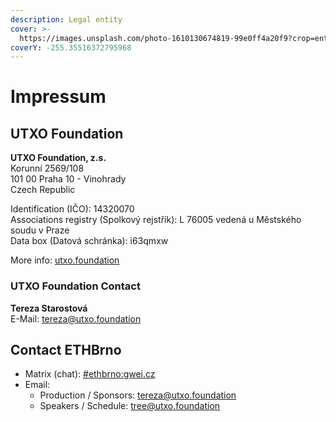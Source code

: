 ```yaml
---
description: Legal entity
cover: >-
  https://images.unsplash.com/photo-1610130674819-99e0ff4a20f9?crop=entropy&cs=tinysrgb&fm=jpg&ixid=MnwxOTcwMjR8MHwxfHNlYXJjaHw4fHxicm5vJTIwbmlnaHR8ZW58MHx8fHwxNjYwNDM5MTUz&ixlib=rb-1.2.1&q=80
coverY: -255.35516372795968
---
```


# Impressum

## **UTXO Foundation**

**UTXO Foundation, z.s.**\
Korunní 2569/108\
101 00 Praha 10 - Vinohrady\
Czech Republic

Identification (IČO): 14320070\
Associations registry (Spolkový rejstřík): L 76005 vedená u Městského soudu v Praze\
Data box (Datová schránka): i63qmxw

More info: [utxo.foundation](https://utxo.foundation/)

### UTXO Foundation Contact

**Tereza Starostová**\
E-Mail: [tereza@utxo.foundation](mailto:tereza@utxo.foundation)

## Contact ETHBrno

* Matrix (chat): [#ethbrno:gwei.cz](https://matrix.to/#/#ethbrno:gwei.cz)
* Email:
  * Production / Sponsors: [tereza@utxo.foundation](mailto:tereza@utxo.foundation)
  * Speakers / Schedule: [tree@utxo.foundation](mailto:tree@utxo.foundation)
